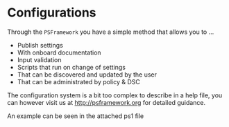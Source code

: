 # Configurations

Through the `PSFramework` you have a simple method that allows you to ...

 - Publish settings
 - With onboard documentation
 - Input validation
 - Scripts that run on change of settings
 - That can be discovered and updated by the user
 - That can be administrated by policy & DSC

The configuration system is a bit too complex to describe in a help file, you can however visit us at http://psframework.org for detailed guidance.

An example can be seen in the attached ps1 file